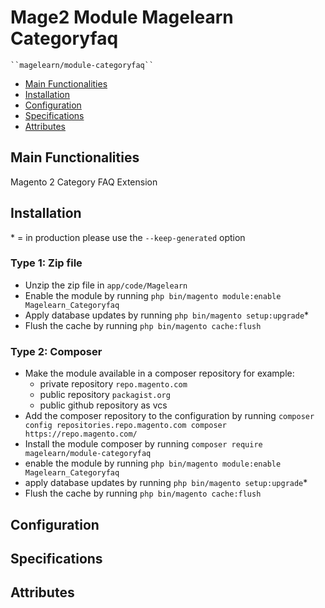 # Mage2 Module Magelearn Categoryfaq

    ``magelearn/module-categoryfaq``

 - [Main Functionalities](#markdown-header-main-functionalities)
 - [Installation](#markdown-header-installation)
 - [Configuration](#markdown-header-configuration)
 - [Specifications](#markdown-header-specifications)
 - [Attributes](#markdown-header-attributes)


## Main Functionalities
Magento 2 Category FAQ Extension

## Installation
\* = in production please use the `--keep-generated` option

### Type 1: Zip file

 - Unzip the zip file in `app/code/Magelearn`
 - Enable the module by running `php bin/magento module:enable Magelearn_Categoryfaq`
 - Apply database updates by running `php bin/magento setup:upgrade`\*
 - Flush the cache by running `php bin/magento cache:flush`

### Type 2: Composer

 - Make the module available in a composer repository for example:
    - private repository `repo.magento.com`
    - public repository `packagist.org`
    - public github repository as vcs
 - Add the composer repository to the configuration by running `composer config repositories.repo.magento.com composer https://repo.magento.com/`
 - Install the module composer by running `composer require magelearn/module-categoryfaq`
 - enable the module by running `php bin/magento module:enable Magelearn_Categoryfaq`
 - apply database updates by running `php bin/magento setup:upgrade`\*
 - Flush the cache by running `php bin/magento cache:flush`


## Configuration




## Specifications




## Attributes




